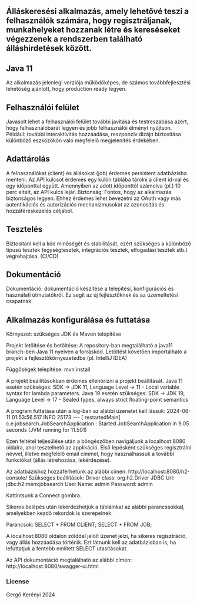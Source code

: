 ## Álláskeresési alkalmazás, amely lehetővé teszi a felhasználók számára, hogy regisztráljanak, munkahelyeket hozzanak létre és kereséseket végezzenek a rendszerben található álláshirdetések között.
## Java 11

Az alkalmazás jelenlegi verziója működőképes, de számos továbbfejlesztési lehetőség ajánlott, hogy production ready legyen.

## Felhasználói felület
Javasolt lehet a felhasználói felület további javítása és testreszabása azért, hogy felhasználóbarát legyen és jobb felhasználói élményt nyújtson. Például: további interaktivitás hozzáadása, reszponzív dizájn biztosítása különböző eszközökön való megfelelő megjelenítés érdekében.

## Adattárolás
A felhasználókat (client) és állásokat (job) érdemes persistent adatbázisba menteni. Az API kulcsot érdemes egy külön táblába tárolni a client id-val és egy időponttal együtt. Amennyiben az adott időponttól számolva (pl.) 10 perc eltelt, az API kulcs lejár.
Biztonság: Fontos, hogy az alkalmazás biztonságos legyen. Ehhez érdemes lehet bevezetni az OAuth vagy más autentikációs és autorizációs mechanizmusokat az azonosítás és hozzáféréskezelés céljából.

## Tesztelés
Biztosítani kell a kód minőségét és stabilitását, ezért szükséges a különböző típusú tesztek (egységtesztek, integrációs tesztek, elfogadási tesztek stb.) végrehajtása. (CI/CD)

## Dokumentáció
Dokumentáció: dokumentáció készítése a telepítési, konfigurációs és használati útmutatókról. Ez segít az új fejlesztőknek és az üzemeltetési csapatnak.

## Alkalmazás konfigurálása és futtatása

Környezet: szükséges JDK és Maven telepítése

Projekt letöltése és betöltése: A repository-ban megtalálható a java11 branch-ben Java 11 nyelven a forráskód. Letöltést követően importálható a projekt a fejlesztőkörnyezetedbe (pl. IntelliJ IDEA)

Függőségek telepítése: mvn install

A projekt beállításokban érdemes ellenőrizni a projekt beállítását.
Java 11 esetén szükséges: SDK -> JDK 11, Language Level -> 11 - Local variable syntax for lambda parameters.
Java 19 esetén szükséges: SDK -> JDK 19, Language Level -> 17 - Sealed types, always strict floating-point semantics

A program futtatása után a log-ban az alábbi üzenetet kell lássuk:
2024-06-11 01:53:56.517  INFO 25173 --- [  restartedMain] c.e.jobsearch.JobSearchApplication       : Started JobSearchApplication in 9.05 seconds (JVM running for 11.501)

Ezen feltétel teljesülése után a böngészőben navigáljunk a localhost:8080 oldalra, ahol tesztelhető az applikáció.
Első lépésként szükséges regisztrálni névvel, illetve megfelelő email címmel, hogy használhassuk a további funkciókat (állás létrehozása, lekérdezése).

Az adatbázishoz hozzáférhetünk az alábbi címen: http://localhost:8080/h2-console/
Szükséges beállítások:
Driver class: org.h2.Driver
JDBC Url: jdbc:h2:mem:jobsearch
User Name: admin
Password: admin

Kattintsunk a Connect gombra.

Sikeres belépés után lekérdezhetjük a tábláinkat az alábbi parancssokkal, amelyekben kezdő rekordok is szerepelnek.

Parancsok:
SELECT * FROM CLIENT;
SELECT * FROM JOB;

A localhost:8080 oldalon zölddel jelölt üzenet jelzi, ha sikeres regisztráció, vagy állás hozzáadása történik. Ezt látnunk kell az adatbázisban is, ha lefuttatjuk a fentebb említett SELECT utasításokat.

Az API dokumentáció megtalálható az alábbi címen: http://localhost:8080/swagger-ui.html

### License

Gergő Kerényi 2024

